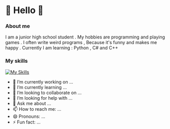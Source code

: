 # 👋 Hello 👋
### About me
I am a junior high school student . My hobbies are programming and playing games . I often write weird programs , Because it's funny and makes me happy . Currently I am learning : Python , C# and C++
### My skills
[![My Skills](https://skillicons.dev/icons?i=cs,dotnet,unity,java,golang)](https://skillicons.dev)
- 🔭 I’m currently working on ...
- 🌱 I’m currently learning ...
- 👯 I’m looking to collaborate on ...
- 🤔 I’m looking for help with ...
- 💬 Ask me about ...
- 📫 How to reach me: ...
- 😄 Pronouns: ...
- ⚡ Fun fact: ...
